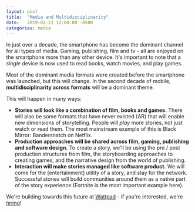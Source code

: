 ```yaml
---
layout: post
title:  "Media and Multidisciplinarity"
date:   2019-02-21 12:00:00 -0500
categories: media
---
```


In just over a decade, the smartphone has become the dominant channel for all types of media. Gaming, publishing, film and tv - all are enjoyed on the smartphone more than any other device. It's important to note that a _single_ device is now used to read books, watch movies, and play games.

Most of the dominant media formats were created before the smartphone was launched, but this will change. In the second decade of mobile, **multidisciplinarity across formats** will be a dominant theme. 

This will happen in many ways:
- **Stories will look like a combination of film, books and games.** There will also be some formats that have never existed (AR) that will enable new dimensions of storytelling. People will _play_ more stories, not just watch or read them. The most mainstream example of this is Black Mirror: Bandersnatch on Netflix.  
- **Production approaches will be shared across film, gaming, publishing and software design.** To create a story, we'll be using the pre / post production structures from film, the storyboarding approaches to creating games, and the narrative design from the world of publishing.
- **Interaction will make stories managed like software product.** We will come for the [entertainment] utility of a story, and stay for the network. Successful stories will build communities around them as a native part of the story experience (Fortnite is the most important example here).

We're building towards this future at [Wattpad](http://www.taptaptap.co) - if you're interested, we're [hiring](http://www.wattpad.com/jobs)!